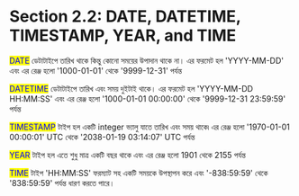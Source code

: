 # Section 2.2: DATE, DATETIME, TIMESTAMP, YEAR, and TIME

<mark style="color:blue;">DATE</mark> ডেটাটাইপে তারিখ থাকে কিন্তু কোনো সময়ের উপাদান থাকে না। এর ফরমেট হল 'YYYY-MM-DD' এবং এর রেঞ্জ হলো '1000-01-01' থেকে '9999-12-31' পর্যন্ত

<mark style="color:blue;">DATETIME</mark> ডেটাটাইপে তারিখ এবং সময় দুইটাই থাকে। এর ফরমেট হল 'YYYY-MM-DD HH:MM:SS' এবং এর রেঞ্জ হলো '1000-01-01 00:00:00' থেকে '9999-12-31 23:59:59' পর্যন্ত

<mark style="color:blue;">TIMESTAMP</mark> টাইপ হল একটি integer ভ‍্যালু যাতে তারিখ এবং সময় থাকে৷ এর রেঞ্জ হলো '1970-01-01 00:00:01' UTC থেকে '2038-01-19 03:14:07' UTC পর্যন্ত

<mark style="color:blue;">YEAR</mark> টাইপ হল এতে শুধু মাত্র একটি বছর থাকে এবং এর রেঞ্জ হলো 1901 থেকে 2155 পর্যন্ত

<mark style="color:blue;">TIME</mark> টাইপ 'HH:MM:SS' ফরম্যাট সহ একটি সময়কে উপস্থাপন করে এবং '-838:59:59' থেকে '838:59:59' পর্যন্ত  ধারণ করতে পারে।
